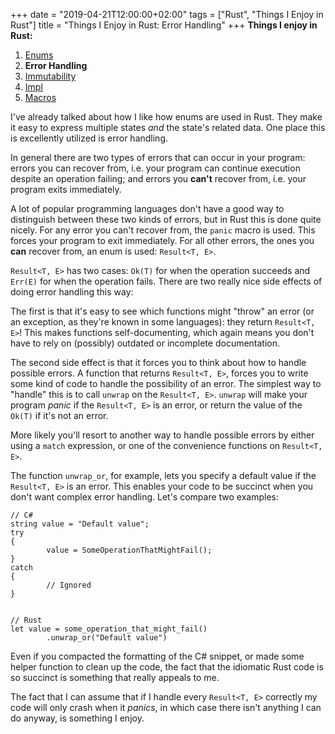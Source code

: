 +++
date = "2019-04-21T12:00:00+02:00"
tags = ["Rust", "Things I Enjoy in Rust"]
title = "Things I Enjoy in Rust: Error Handling" 
+++
**Things I enjoy in Rust:**

1. [Enums](/things-i-enjoy-in-rust-enums)
2. **Error Handling**
3. [Immutability](/things-i-enjoy-in-rust-immutability)
4. [Impl](/things-i-enjoy-in-rust-impl)
5. [Macros](/things-i-enjoy-in-rust-macros)

I've already talked about how I like how enums are used in Rust. They make it easy to express multiple states *and* the state's related data. One place this is excellently utilized is error handling.

In general there are two types of errors that can occur in your program: errors you can recover from, i.e. your program can continue execution despite an operation failing; and errors you **can't** recover from, i.e. your program exits immediately.

A lot of popular programming languages don't have a good way to distinguish between these two kinds of errors, but in Rust this is done quite nicely. For any error you can't recover from, the `panic` macro is used. This forces your program to exit immediately. For all other errors, the ones you **can** recover from, an enum is used: `Result<T, E>`.

`Result<T, E>` has two cases: `Ok(T)` for when the operation succeeds and `Err(E)` for when the operation fails. There are two really nice side effects of doing error handling this way:

The first is that it's easy to see which functions might "throw" an error (or an exception, as they're known in some languages): they return `Result<T, E>`! This makes functions self-documenting, which again means you don't have to rely on (possibly) outdated or incomplete documentation.

The second side effect is that it forces you to think about how to handle possible errors. A function that returns `Result<T, E>`, forces you to write some kind of code to handle the possibility of an error. The simplest way to "handle" this is to call `unwrap` on the `Result<T, E>`. `unwrap` will make your program *panic* if the `Result<T, E>` is an error, or return the value of the `Ok(T)` if it's not an error.

More likely you'll resort to another way to handle possible errors by either using a `match` expression, or one of the convenience functions on `Result<T, E>`.

The function `unwrap_or`, for example, lets you specify a default value if the `Result<T, E>` is an error. This enables your code to be succinct when you don't want complex error handling. Let's compare two examples:

```
// C#
string value = "Default value";
try
{
		value = SomeOperationThatMightFail();
}
catch
{
		// Ignored
}


// Rust
let value = some_operation_that_might_fail()
		.unwrap_or("Default value")
```

Even if you compacted the formatting of the C# snippet, or made some helper function to clean up the code, the fact that the idiomatic Rust code is so succinct is something that really appeals to me.

The fact that I can assume that if I handle every `Result<T, E>` correctly my code will only crash when it *panics*, in which case there isn't anything I can do anyway, is something I enjoy.